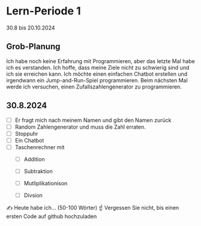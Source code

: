 # Lern-Periode 1

30.8 bis 20.10.2024

## Grob-Planung

Ich habe noch keine Erfahrung mit Programmieren, aber das letzte Mal habe ich es verstanden. Ich hoffe, dass meine Ziele nicht zu schwierig sind und ich sie erreichen kann. Ich möchte einen einfachen Chatbot erstellen und irgendwann ein Jump-and-Run-Spiel programmieren. Beim nächsten Mal werde ich versuchen, einen Zufallszahlengenerator zu programmieren.

## 30.8.2024

- [ ] Er fragt mich nach meinem Namen und gibt den Namen zurück
- [ ] Random Zahlengenerator und muss die Zahl erraten.
- [ ] Stoppuhr
- [ ] Ein Chatbot
- [ ] Taschenrechner mit
   - [ ] Addition
   - [ ] Subtraktion
   - [ ] Mutliplikationison
   - [ ] Divsion


✍️ Heute habe ich... (50-100 Wörter)
☝️ Vergessen Sie nicht, bis einen ersten Code auf github hochzuladen
